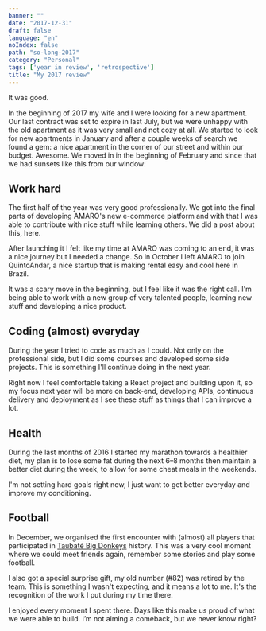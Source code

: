 ```yaml
---
banner: ""
date: "2017-12-31"
draft: false
language: "en"
noIndex: false
path: "so-long-2017"
category: "Personal"
tags: ['year in review', 'retrospective']
title: "My 2017 review"
---
```


It was good.

In the beginning of 2017 my wife and I were looking for a new apartment. Our last contract was set to expire in last July, but we were unhappy with the old apartment as it was very small and not cozy at all. We started to look for new apartments in January and after a couple weeks of search we found a gem: a nice apartment in the corner of our street and within our budget. Awesome. We moved in in the beginning of February and since that we had sunsets like this from our window:

## Work hard

The first half of the year was very good professionally. We got into the final parts of developing AMARO's new e-commerce platform and with that I was able to contribute with nice stuff while learning others. We did a post about this, here.

After launching it I felt like my time at AMARO was coming to an end, it was a nice journey but I needed a change. So in October I left AMARO to join QuintoAndar, a nice startup that is making rental easy and cool here in Brazil.

It was a scary move in the beginning, but I feel like it was the right call. I'm being able to work with a new group of very talented people, learning new stuff and developing a nice product.

## Coding (almost) everyday

During the year I tried to code as much as I could. Not only on the professional side, but I did some courses and developed some side projects. This is something I'll continue doing in the next year.

Right now I feel comfortable taking a React project and building upon it, so my focus next year will be more on back-end, developing APIs, continuous delivery and deployment as I see these stuff as things that I can improve a lot.

## Health

During the last months of 2016 I started my marathon towards a healthier diet, my plan is to lose some fat during the next 6–8 months then maintain a better diet during the week, to allow for some cheat meals in the weekends.

I'm not setting hard goals right now, I just want to get better everyday and improve my conditioning.

## Football

In December, we organised the first encounter with (almost) all players that participated in [Taubaté Big Donkeys](https://www.facebook.com/bigdonkeys/) history. This was a very cool moment where we could meet friends again, remember some stories and play some football.

I also got a special surprise gift, my old number (#82) was retired by the team. This is something I wasn't expecting, and it means a lot to me. It's the recognition of the work I put during my time there.

I enjoyed every moment I spent there. Days like this make us proud of what we were able to build. I’m not aiming a comeback, but we never know right?

